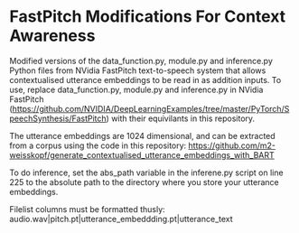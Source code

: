 # FastPitch Modifications For Context Awareness

Modified versions of the data_function.py, module.py and inference.py Python files from NVidia FastPitch text-to-speech
system that allows contextualised utterance embeddings to be read in as addition inputs. To use, replace data_function.py, 
module.py and inference.py in NVidia FastPitch (https://github.com/NVIDIA/DeepLearningExamples/tree/master/PyTorch/SpeechSynthesis/FastPitch) 
with their equivilants in this repository. 

The utterance embeddings are 1024 dimensional, and can be extracted from a corpus using the code in this repository: https://github.com/m2-weisskopf/generate_contextualised_utterance_embeddings_with_BART

To do inference, set the abs_path variable in the inferene.py script on line 225 to the absolute path to the directory where you store your utterance embeddings.

Filelist columns must be formatted thusly: 
audio.wav|pitch.pt|utterance_embeddding.pt|utterance_text
